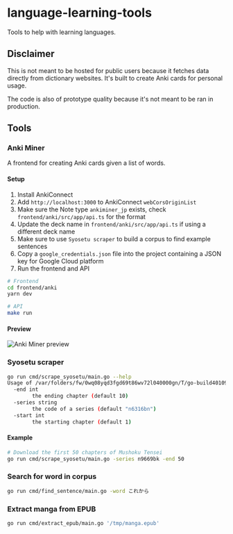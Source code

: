 # language-learning-tools

Tools to help with learning languages.

## Disclaimer

This is not meant to be hosted for public users because it fetches data directly from dictionary websites. It's built to create Anki cards for personal usage.

The code is also of prototype quality because it's not meant to be ran in production.

## Tools

### Anki Miner

A frontend for creating Anki cards given a list of words.

#### Setup

1. Install AnkiConnect
2. Add `http://localhost:3000` to AnkiConnect `webCorsOriginList`
3. Make sure the Note type `ankiminer_jp` exists, check `frontend/anki/src/app/api.ts` for the format
4. Update the deck name in `frontend/anki/src/app/api.ts` if using a different deck name
5. Make sure to use `Syosetu scraper` to build a corpus to find example sentences
6. Copy a `google_credentials.json` file into the project containing a JSON key for Google Cloud platform
7. Run the frontend and API
  ```sh
  # Frontend
  cd frontend/anki
  yarn dev

  # API
  make run
  ```

#### Preview

![Anki Miner preview](docs/assets/anki_miner_preview.png)

### Syosetu scraper

```sh
go run cmd/scrape_syosetu/main.go --help
Usage of /var/folders/fw/0wq08yqd3fgd69t86wv72l040000gn/T/go-build4010932054/b001/exe/main:
  -end int
        the ending chapter (default 10)
  -series string
        the code of a series (default "n6316bn")
  -start int
        the starting chapter (default 1)
```

#### Example

```sh
# Download the first 50 chapters of Mushoku Tensei
go run cmd/scrape_syosetu/main.go -series n9669bk -end 50
```

### Search for word in corpus

```sh
go run cmd/find_sentence/main.go -word これから
```

### Extract manga from EPUB

```sh
go run cmd/extract_epub/main.go '/tmp/manga.epub'
````
